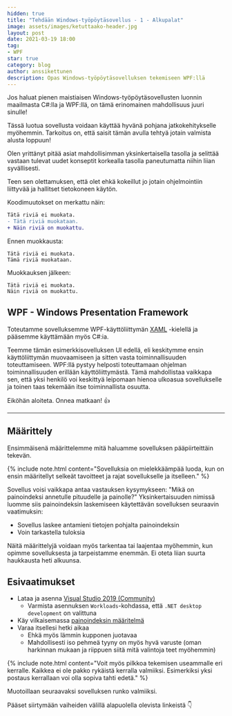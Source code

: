 ```yaml
---
hidden: true
title: "Tehdään Windows-työpöytäsovellus - 1 - Alkupalat"
image: assets/images/ketuttaako-header.jpg
layout: post
date: 2021-03-19 18:00
tag:
- WPF
star: true
category: blog
author: anssikettunen
description: Opas Windows-työpöytäsovelluksen tekemiseen WPF:llä
---
```


Jos haluat pienen maistiaisen Windows-työpöytäsovellusten luonnin maailmasta C#:lla ja WPF:llä, on tämä erinomainen mahdollisuus juuri sinulle!

Tässä luotua sovellusta voidaan käyttää hyvänä pohjana jatkokehitykselle myöhemmin. Tarkoitus on, että saisit tämän avulla tehtyä jotain valmista alusta loppuun!

Olen yrittänyt pitää asiat mahdollisimman yksinkertaisella tasolla ja selittää vastaan tulevat uudet konseptit korkealla tasolla paneutumatta niihin liian syvällisesti.

Teen sen olettamuksen, että olet ehkä kokeillut jo jotain ohjelmointiin liittyvää ja hallitset tietokoneen käytön.

Koodimuutokset on merkattu näin:

```diff
Tätä riviä ei muokata.
- Tätä riviä muokataan.
+ Näin riviä on muokattu.
```

Ennen muokkausta:
```
Tätä riviä ei muokata.
Tämä riviä muokataan.
```

Muokkauksen jälkeen:
```
Tätä riviä ei muokata.
Näin riviä on muokattu.
```

## WPF - Windows Presentation Framework

Toteutamme sovelluksemme WPF-käyttöliittymän [XAML](https://docs.microsoft.com/en-us/dotnet/desktop/wpf/advanced/xaml-overview) -kielellä ja pääsemme käyttämään myös C#:ia.

Teemme tämän esimerkkisovelluksen UI edellä, eli keskitymme ensin käyttöliittymän muovaamiseen ja sitten vasta toiminnallisuuden toteuttamiseen. WPF:llä pystyy helposti toteuttamaan ohjelman toiminnallisuuden erillään käyttöliittymästä. Tämä mahdollistaa vaikkapa sen, että yksi henkilö voi keskittyä leipomaan hienoa ulkoasua sovellukselle ja toinen taas tekemään itse toiminnallista osuutta.

Eiköhän aloiteta. Onnea matkaan! 👍

---

## Määrittely

Ensimmäisenä määrittelemme mitä haluamme sovelluksen pääpiirteittäin tekevän. 

{% include note.html content="Sovelluksia on mielekkäämpää luoda, kun on ensin määritellyt selkeät tavoitteet ja rajat sovellukselle ja itselleen." %}

Sovellus voisi vaikkapa antaa vastauksen kysymykseen: "Mikä on painoindeksi annetulle pituudelle ja painolle?"
Yksinkertaisuuden nimissä luomme siis painoindeksin laskemiseen käytettävän sovelluksen seuraavin vaatimuksin:
* Sovellus laskee antamieni tietojen pohjalta painoindeksin
* Voin tarkastella tuloksia

Näitä määrittelyjä voidaan myös tarkentaa tai laajentaa myöhemmin, kun opimme sovelluksesta ja tarpeistamme enemmän. Ei oteta liian suurta haukkausta heti alkuunsa.

## Esivaatimukset

* Lataa ja asenna [Visual Studio 2019 (Community)](https://visualstudio.microsoft.com/downloads/)
    * Varmista asennuksen `Workloads`-kohdassa, että `.NET desktop development` on valittuna
* Käy vilkaisemassa [painoindeksin määritelmä](https://fi.wikipedia.org/wiki/Painoindeksi)
* Varaa itsellesi hetki aikaa
    * Ehkä myös lämmin kupponen juotavaa
    * Mahdollisesti iso pehmeä tyyny on myös hyvä varuste (oman harkinnan mukaan ja riippuen siitä mitä valintoja teet myöhemmin)

{% include note.html content="Voit myös pilkkoa tekemisen useammalle eri kerralle. Kaikkea ei ole pakko rykäistä kerralla valmiiksi. Esimerkiksi yksi postaus kerrallaan voi olla sopiva tahti edetä." %}

Muotoillaan seuraavaksi sovelluksen runko valmiiksi.

Pääset siirtymään vaiheiden välillä alapuolella olevista linkeistä 👇